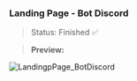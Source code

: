### Landing Page - Bot Discord

>  Status: Finished ✅

> **Preview:**

![LandingpPage_BotDiscord](https://user-images.githubusercontent.com/98672475/217912581-d4e38f8b-03a9-4a35-ace4-dbae934b6095.jpg)
